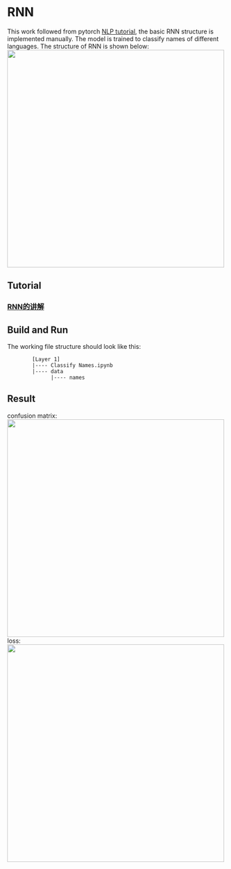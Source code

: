 # RNN
This work followed from pytorch [NLP tutorial](https://pytorch.org/tutorials/intermediate/char_rnn_classification_tutorial.html), the basic RNN structure is implemented manually. The model is trained to classify names of different languages. The structure of RNN is shown below:
<img src="https://github.com/Xinrui-Fang/HCI-ML-with-Code/blob/master/Sequential/RNN/img/rnn.png" width = "500"  alt="" align=center /><br/>

## Tutorial
### [RNN的讲解](https://www.bilibili.com/video/BV1ix411L7Cs?from=search&seid=6586092532493338538)

## Build and Run
The working file structure should look like this:
```
        [Layer 1]
        |---- Classify Names.ipynb
        |---- data
              |---- names
```

## Result

confusion matrix:<br/>
<img src="https://github.com/Xinrui-Fang/HCI-ML-with-Code/blob/master/Sequential/RNN/img/confusion_matrix.jpg" width = "500"  alt="" align=center /><br/>
loss:<br/>
<img src="https://github.com/Xinrui-Fang/HCI-ML-with-Code/blob/master/Sequential/RNN/img/loss.jpg" width = "500"  alt="" align=center /><br/>
